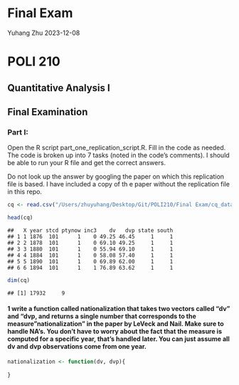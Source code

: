 Final Exam
================
Yuhang Zhu
2023-12-08

# POLI 210

## Quantitative Analysis I

## Final Examination

### Part I:

Open the R script part_one_replication_script.R. Fill in the code as
needed. The code is broken up into 7 tasks (noted in the code’s
comments). I should be able to run your R file and get the correct
answers.

Do not look up the answer by googling the paper on which this
replication file is based. I have included a copy of th e paper without
the replication file in this repo.

``` r
cq <- read.csv("/Users/zhuyuhang/Desktop/Git/POLI210/Final Exam/cq_data.csv")

head(cq)
```

    ##   X year stcd ptynow inc3    dv   dvp state south
    ## 1 1 1876  101      1    0 49.25 46.45     1     1
    ## 2 2 1878  101      1    0 69.10 49.25     1     1
    ## 3 3 1880  101      1    0 55.94 69.10     1     1
    ## 4 4 1884  101      1    0 58.08 57.40     1     1
    ## 5 5 1890  101      1    0 69.89 62.00     1     1
    ## 6 6 1894  101      1    1 76.89 63.62     1     1

``` r
dim(cq)
```

    ## [1] 17932     9

#### 1 write a function called nationalization that takes two vectors called “dv” and “dvp, and returns a single number that corresponds to the measure”nationalization” in the paper by LeVeck and Nail. Make sure to handle NA’s. You don’t have to worry about the fact that the measure is computed for a specific year, that’s handled later. You can just assume all dv and dvp observations come from one year.

``` r
nationalization <- function(dv, dvp){
  
}
```
